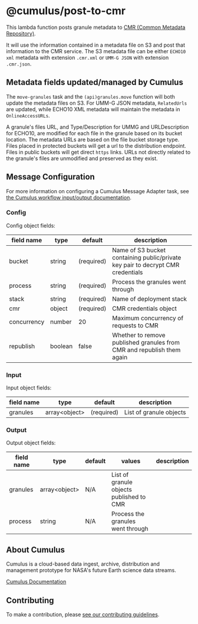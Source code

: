 # @cumulus/post-to-cmr

This lambda function posts granule metadata to [CMR (Common Metadata Repository)](https://cmr.earthdata.nasa.gov/search/).

It will use the information contained in a metadata file on S3 and post that information to the CMR service.
The S3 metadata file can be either `ECHO10 xml` metadata with extension `.cmr.xml` or `UMM-G JSON` with extension `.cmr.json`.

## Metadata fields updated/managed by Cumulus

The `move-granules` task and the `(api)granules.move` function will both update the metadata files on S3. For UMM-G JSON metadata, `RelatedUrls` are updated, while ECHO10 XML metadata will maintain the metadata in `OnlineAccessURLs`.

A granule's files URL, and Type/Description for UMMG and URLDescription for ECHO10, are modified for each file in the granule based on its bucket location. The metadata URLs are based on the file bucket storage type.  Files placed in protected buckets will get a url to the distribution endpoint. Files in public buckets will get direct `https` links. URLs not directly related to the granule's files are unmodified and preserved as they exist.

## Message Configuration

For more information on configuring a Cumulus Message Adapter task, see [the Cumulus workflow input/output documentation](https://nasa.github.io/cumulus/docs/workflows/input_output).

### Config

Config object fields:

| field name | type | default | description
| ---------- | ---- | ------- | -----------
| bucket | string | (required) | Name of S3 bucket containing public/private key pair to decrypt CMR credentials
| process | string | (required) | Process the granules went through
| stack | string | (required) | Name of deployment stack
| cmr | object | (required) | CMR credentials object
| concurrency | number | 20 | Maximum concurrency of requests to CMR
| republish | boolean | false | Whether to remove published granules from CMR and republish them again

### Input

Input object fields:

| field name | type | default | description
| ---------- | ---- | ------- | -----------
| granules | array\<object\> | (required) | List of granule objects

### Output

Output object fields:

| field name | type | default | values | description
| ---------- | ---- | ------- | ------ | -----------
| granules | array\<object\> | N/A | List of granule objects published to CMR
| process | string | N/A | Process the granules went through

## About Cumulus

Cumulus is a cloud-based data ingest, archive, distribution and management prototype for NASA's future Earth science data streams.

[Cumulus Documentation](https://nasa.github.io/cumulus)

## Contributing

To make a contribution, please [see our contributing guidelines](https://github.com/nasa/cumulus/blob/master/CONTRIBUTING.md).
